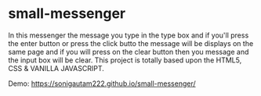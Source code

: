 # small-messenger
In this messenger the message you type in the type box and if you'll press the enter button or press the click butto the message will be displays on the same page and if you will press on the clear button then you message and the input box will be clear.
This project is totally based upon the HTML5, CSS & VANILLA JAVASCRIPT.

Demo: https://sonigautam222.github.io/small-messenger/
